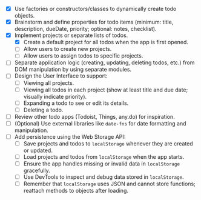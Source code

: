 - [x] Use factories or constructors/classes to dynamically create todo objects.
- [x] Brainstorm and define properties for todo items (minimum: title, description, dueDate, priority; optional: notes, checklist).
- [x] Implement projects or separate lists of todos.
  - [x] Create a default project for all todos when the app is first opened.
  - [ ] Allow users to create new projects.
  - [ ] Allow users to assign todos to specific projects.
- [ ] Separate application logic (creating, updating, deleting todos, etc.) from DOM manipulation by using separate modules.
- [ ] Design the User Interface to support:
  - [ ] Viewing all projects.
  - [ ] Viewing all todos in each project (show at least title and due date; visually indicate priority).
  - [ ] Expanding a todo to see or edit its details.
  - [ ] Deleting a todo.
- [ ] Review other todo apps (Todoist, Things, any.do) for inspiration.
- [ ] (Optional) Use external libraries like `date-fns` for date formatting and manipulation.
- [ ] Add persistence using the Web Storage API:
  - [ ] Save projects and todos to `localStorage` whenever they are created or updated.
  - [ ] Load projects and todos from `localStorage` when the app starts.
  - [ ] Ensure the app handles missing or invalid data in `localStorage` gracefully.
  - [ ] Use DevTools to inspect and debug data stored in `localStorage`.
  - [ ] Remember that `localStorage` uses JSON and cannot store functions; reattach methods to objects after loading.